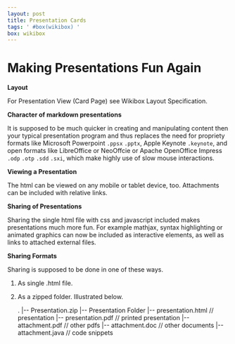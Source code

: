 ```yaml
---
layout: post
title: Presentation Cards
tags: ' #box(wikibox) '
box: wikibox
---
```


# Making Presentations Fun Again

**Layout**

For Presentation View (Card Page) see Wikibox Layout Specification.

**Character of markdown presentations**

It is supposed to be much quicker in creating and manipulating content then your typical presentation program and thus replaces the need for propriety formats like Microsoft Powerpoint `.ppsx` `.pptx`, Apple Keynote `.keynote`, and open formats like LibreOffice or NeoOffcie or Apache OpenOffice Impress `.odp` `.otp` `.sdd` `.sxi`, which make highly use of slow mouse interactions.

**Viewing a Presentation**

The html can be viewed on any mobile or tablet device, too. Attachments can be included with relative links.

**Sharing of Presentations**

Sharing the single html file with css and javascript included makes presentations much more fun. For example mathjax, syntax highlighting or animated graphics can now be included as interactive elements, as well as links to attached external files.

**Sharing Formats**

Sharing is supposed to be done in one of these ways. 
1. As single .html file.  
2. As a zipped folder. Illustrated below.  

	.
	|-- Presentation.zip
		|-- Presentation Folder
			|-- presentation.html 		// presentation
			|-- presentation.pdf 		// printed presentation
			|-- attachment.pdf 			// other pdfs
			|-- attachment.doc 			// other documents
			|-- attachment.java			// code snippets